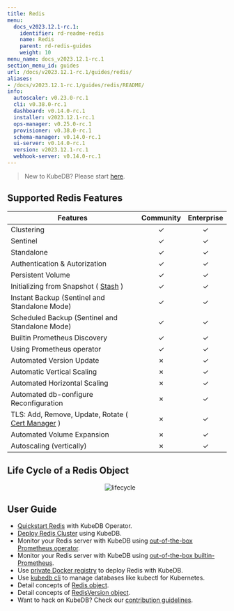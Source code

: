 ```yaml
---
title: Redis
menu:
  docs_v2023.12.1-rc.1:
    identifier: rd-readme-redis
    name: Redis
    parent: rd-redis-guides
    weight: 10
menu_name: docs_v2023.12.1-rc.1
section_menu_id: guides
url: /docs/v2023.12.1-rc.1/guides/redis/
aliases:
- /docs/v2023.12.1-rc.1/guides/redis/README/
info:
  autoscaler: v0.23.0-rc.1
  cli: v0.38.0-rc.1
  dashboard: v0.14.0-rc.1
  installer: v2023.12.1-rc.1
  ops-manager: v0.25.0-rc.1
  provisioner: v0.38.0-rc.1
  schema-manager: v0.14.0-rc.1
  ui-server: v0.14.0-rc.1
  version: v2023.12.1-rc.1
  webhook-server: v0.14.0-rc.1
---
```


> New to KubeDB? Please start [here](/docs/v2023.12.1-rc.1/README).

## Supported Redis Features
| Features                                                                           | Community | Enterprise |
|------------------------------------------------------------------------------------|:---------:|:----------:|
| Clustering                                                                         | &#10003;  |  &#10003;  |
| Sentinel                                                                           | &#10003;  |  &#10003;  |
| Standalone                                                                         | &#10003;  |  &#10003;  |
| Authentication & Autorization                                                      | &#10003;  |  &#10003;  |
| Persistent Volume                                                                  | &#10003;  |  &#10003;  |
| Initializing from Snapshot ( [Stash](https://stash.run/) )                         | &#10003;  |  &#10003;  |
| Instant Backup (Sentinel and Standalone Mode)                                      | &#10003;  |  &#10003;  |
| Scheduled Backup (Sentinel and Standalone Mode)                                    | &#10003;  |  &#10003;  |
| Builtin Prometheus Discovery                                                       | &#10003;  |  &#10003;  |
| Using Prometheus operator                                                          | &#10003;  |  &#10003;  |
| Automated Version Update                                                           | &#10007;  |  &#10003;  |
| Automatic Vertical Scaling                                                         | &#10007;  |  &#10003;  |
| Automated Horizontal Scaling                                                       | &#10007;  |  &#10003;  |
| Automated db-configure Reconfiguration                                             | &#10007;  |  &#10003;  |
| TLS: Add, Remove, Update, Rotate ( [Cert Manager](https://cert-manager.io/docs/) ) | &#10007;  |  &#10003;  |
| Automated Volume Expansion                                                         | &#10007;  |  &#10003;  |
| Autoscaling (vertically)                                                           | &#10007;  |  &#10003;  |


## Life Cycle of a Redis Object

<p align="center">
  <img alt="lifecycle"  src="/docs/v2023.12.1-rc.1/images/redis/redis-lifecycle.png">
</p>

## User Guide

- [Quickstart Redis](/docs/v2023.12.1-rc.1/guides/redis/quickstart/quickstart) with KubeDB Operator.
- [Deploy Redis Cluster](/docs/v2023.12.1-rc.1/guides/redis/clustering/redis-cluster) using KubeDB.
- Monitor your Redis server with KubeDB using [out-of-the-box Prometheus operator](/docs/v2023.12.1-rc.1/guides/redis/monitoring/using-prometheus-operator).
- Monitor your Redis server with KubeDB using [out-of-the-box builtin-Prometheus](/docs/v2023.12.1-rc.1/guides/redis/monitoring/using-builtin-prometheus).
- Use [private Docker registry](/docs/v2023.12.1-rc.1/guides/redis/private-registry/using-private-registry) to deploy Redis with KubeDB.
- Use [kubedb cli](/docs/v2023.12.1-rc.1/guides/redis/cli/cli) to manage databases like kubectl for Kubernetes.
- Detail concepts of [Redis object](/docs/v2023.12.1-rc.1/guides/redis/concepts/redis).
- Detail concepts of [RedisVersion object](/docs/v2023.12.1-rc.1/guides/redis/concepts/catalog).
- Want to hack on KubeDB? Check our [contribution guidelines](/docs/v2023.12.1-rc.1/CONTRIBUTING).
